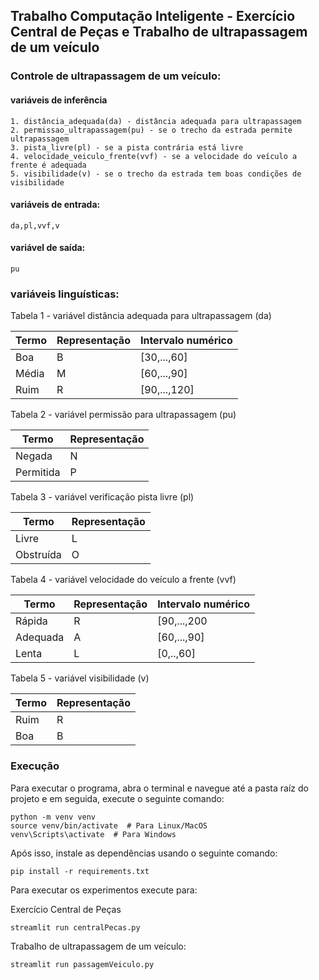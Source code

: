 ## Trabalho Computação Inteligente - Exercício Central de Peças e Trabalho de ultrapassagem de um veículo

### Controle de ultrapassagem de um veículo:

#### variáveis de inferência

```
1. distância_adequada(da) - distância adequada para ultrapassagem
2. permissao_ultrapassagem(pu) - se o trecho da estrada permite ultrapassagem
3. pista_livre(pl) - se a pista contrária está livre
4. velocidade_veiculo_frente(vvf) - se a velocidade do veículo a frente é adequada
5. visibilidade(v) - se o trecho da estrada tem boas condições de visibilidade
```

#### variáveis de entrada:
```
da,pl,vvf,v
```

#### variável de saída:
```
pu
```

### variáveis linguísticas:

Tabela 1 - variável distância adequada para ultrapassagem (da)

| Termo | Representação   | Intervalo numérico |
| -------------- | ----------- | ----------- |
| Boa | B | [30,...,60]|
| Média| M | [60,...,90] |
| Ruim | R | [90,...,120] |

Tabela 2 - variável permissão para ultrapassagem (pu)

| Termo | Representação |
| -------------- | ----------- |
| Negada | N |
| Permitida| P |

Tabela 3 - variável verificação pista livre (pl)

| Termo | Representação |
| -------------- | ----------- |
| Livre | L |
| Obstruída| O |

Tabela  4 - variável velocidade do  veículo a frente (vvf)

| Termo | Representação   | Intervalo numérico |
| -------------- | ----------- | ----------- |
| Rápida | R | [90,...,200|
| Adequada| A | [60,...,90] |
| Lenta | L | [0,..,60] |

Tabela 5 - variável visibilidade (v)

| Termo | Representação |
| -------------- | ----------- |
| Ruim | R |
| Boa| B |

### Execução

Para executar o programa, abra o terminal e navegue até a pasta raíz do projeto e em seguida, execute o seguinte comando:

```
python -m venv venv
source venv/bin/activate  # Para Linux/MacOS
venv\Scripts\activate  # Para Windows
```

Após isso, instale as dependências usando o seguinte comando: 

```
pip install -r requirements.txt
```

Para executar os experimentos execute para:

Exercício Central de Peças

```
streamlit run centralPecas.py
```

Trabalho de ultrapassagem de um veículo:

```
streamlit run passagemVeiculo.py
```
